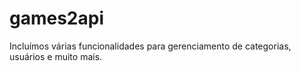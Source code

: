 # games2api
 Incluímos várias funcionalidades para gerenciamento de categorias, usuários e muito mais.
